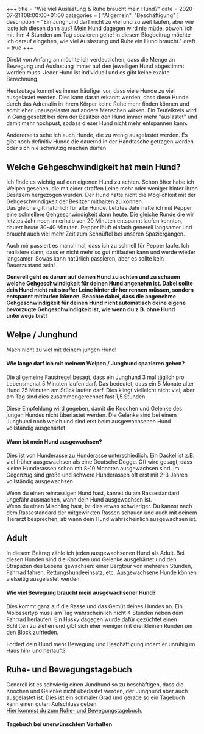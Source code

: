 +++
title =  "Wie viel Auslastung & Ruhe braucht mein Hund?"
date = 2020-07-21T08:00:00+01:00
categories = [
    "Allgemein",
    "Beschäftigung"
]
description = "Ein Junghund darf nicht zu viel und zu weit laufen, aber wie laste ich diesen dann aus? Mein Hund dagegen wird nie müde, obwohl ich mit ihm 4 Stunden am Tag spazieren gehe! In diesem Blogbeitrag möchte ich darauf eingehen, wie viel Auslastung und Ruhe ein Hund braucht."
draft = true
+++

Direkt von Anfang an möchte ich verdeutlichen, dass die Menge an Bewegung und Auslastung immer auf den jeweiligen Hund abgestimmt werden muss. Jeder Hund ist individuell und es gibt keine exakte Berechnung.  

Heutzutage kommt es immer häufiger vor, dass viele Hunde zu viel ausgelastet werden. Dies kann daran erkannt werden, dass diese Hunde durch das Adrenalin in ihrem Körper keine Ruhe mehr finden können und somit eher unausgelastet auf andere Menschen wirken. Ein Teufelkreis wird in Gang gesetzt bei dem der Besitzer den Hund immer mehr "auslastet" und damit mehr hochpust, sodass dieser Hund nicht mehr entspannen kann.

Andererseits sehe ich auch Hunde, die zu wenig ausgelastet werden. Es gibt noch definitiv Hunde die dauernd in der Handtasche getragen werden oder sich nie schmutzig machen dürfen.

## Welche Gehgeschwindigkeit hat mein Hund?
Ich finde es wichtig auf den eigenen Hund zu achten. Schon öfter habe ich Welpen gesehen, die mit einer straffen Leine mehr oder weniger hinter ihren Besitzern hergezogen wurden. Der Hund hatte nicht die Möglichkeit mit der Gehgeschwindigkeit der Besitzer mithalten zu können.  
Das gleiche gilt natürlich für alte Hunde. Letztes Jahr hatte ich mit Pepper eine schnellere Gehgeschwindigkeit dann heute. Die gleiche Runde die wir letztes Jahr noch innerhalb von 20 Minuten entspannt laufen konnten, dauert heute 30-40 Minuten. Pepper läuft einfach generell langsamer und braucht auch viel mehr Zeit zum Schnüffel bei unseren Spaziergängen.  

Auch mir passiert es manchmal, dass ich zu schnell für Pepper laufe. Ich realisiere dann, dass er nicht mehr so gut mitlaufen kann und werde wieder langsamer. Sowas kann natürlich passieren, aber es sollte kein Dauerzustand sein!  

**Generell geht es darum auf deinen Hund zu achten und zu schauen welche Gehgeschwindigkeit für deinen Hund angenehm ist. Dabei sollte dein Hund nicht mit straffer Leine hinter dir her rennen müssen, sondern entspannt mitlaufen können. Beachte dabei, dass die angenehme Gehgeschwindigkeit für deinen Hund nicht automatisch deine eigene bevorzugte Gehgeschwindigkeit ist, wie wenn du z.B. ohne Hund unterwegs bist!**



## Welpe / Junghund
Mach nicht zu viel mit deinem jungen Hund!

#### Wie lange darf ich mit meinem Welpen / Junghund spazieren gehen?
Die allgemeine Faustregel besagt, dass ein Junghund 3 mal täglich pro Lebensmonat 5 Minuten laufen darf. Das bedeutet, dass ein 5 Monate alter Hund 25 Minuten am Stück laufen darf. Dies klingt vielleicht nicht viel, aber am Tag sind dies zusammengerechnet fast 1,5 Stunden.  

Diese Empfehlung wird gegeben, damit die Knochen und Gelenke des jungen Hundes nicht überlastet werden. Die Gelenke sind bei einem Junghund noch weich und sind erst beim ausgewachsenen Hund vollständig ausgehärtet.  

#### Wann ist mein Hund ausgewachsen?
Dies ist von Hunderasse zu Hunderasse unterschiedlich. Ein Dackel ist z.B. viel früher ausgewachsen als eine Deutsche Dogge. Oft wird gesagt, dass kleine Hunderassen schon mit 8-10 Monaten ausgewachsen sind. Im Gegenzug sind große und schwere Hunderassen oft erst mit 2-3 Jahren vollständig ausgewachsen.  

Wenn du einen reinrassigen Hund hast, kannst du am Rassestandard ungefähr ausmachen, wann dein Hund ausgewachsen ist.  
Wenn du einen Mischling hast, ist dies etwas schwieriger. Du kannst nach dem Rassestandard der mitgewirkten Rassen schauen und auch mit deinem Tierarzt besprechen, ab wann dein Hund wahrscheinlich ausgewachsen ist.


## Adult
In diesem Beitrag zähle ich jeden ausgewachsenen Hund als Adult. Bei diesen Hunden sind die Knochen und Gelenke ausgehärtet und den Strapazen des Lebens gewachsen: einer Bergtour von mehreren Stunden, Fahrrad fahren, Rettungshundeeinsatz, etc. Ausgewachsene Hunde können vielseitig ausgelastet werden.  

#### Wie viel Bewegung braucht mein ausgewachsener Hund?
Dies kommt ganz auf die Rasse und das Gemüt deines Hundes an. Ein Molossertyp muss am Tag wahrscheinlich nicht 4 Stunden neben dem Fahrrad herlaufen. Ein Husky dagegen wurde dafür gezüchtet einen Schlitten zu ziehen und gibt sich eher weniger mit drei kleinen Runden um den Block zufrieden.  

Fordert dein Hund mehr Bewegung und Beschäftigung indem er unruhig im Haus hin- und herläuft? 

## Ruhe- und Bewegungstagebuch
Generell ist es schwierig einen Jundhund so zu beschäftigen, dass die Knochen und Gelenke nicht überlastet werden, der Junghund aber auch ausgelastet ist. Dies ist ein schmaler Grad und gerade so ein Tagebuch kann einen guten Aufschluss geben.  
[Hier kommst du zum Ruhe- und Bewegungstagebuch.](../ruhe-und-bewegungstagebuch/)

#### Tagebuch bei unerwünschtem Verhalten

